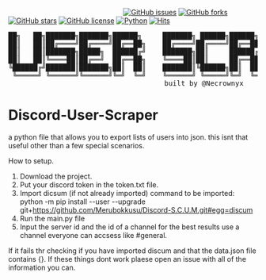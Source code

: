 &nbsp;&nbsp;&nbsp;&nbsp;&nbsp;&nbsp;&nbsp;&nbsp;&nbsp;&nbsp;&nbsp;&nbsp;&nbsp;&nbsp;&nbsp;&nbsp;&nbsp;&nbsp;&nbsp;&nbsp;&nbsp;&nbsp;&nbsp;&nbsp;&nbsp;&nbsp;&nbsp;&nbsp;&nbsp;&nbsp;&nbsp;&nbsp;&nbsp;&nbsp;&nbsp;&nbsp;&nbsp;&nbsp;&nbsp;&nbsp;&nbsp;&nbsp;&nbsp;&nbsp;&nbsp;&nbsp;&nbsp;&nbsp;&nbsp;&nbsp;&nbsp;&nbsp;&nbsp;&nbsp;&nbsp;&nbsp;&nbsp;&nbsp; [![GitHub issues](https://img.shields.io/github/issues/Necrownyx/Discord-User-Scraper)](https://github.com/Necrownyx/Discord-User-Scraper/issues) [![GitHub forks](https://img.shields.io/github/forks/Necrownyx/Discord-User-Scraper)](https://github.com/Necrownyx/Discord-User-Scraper/network) [![GitHub stars](https://img.shields.io/github/stars/Necrownyx/Discord-User-Scraper)](https://github.com/Necrownyx/Discord-User-Scraper/stargazers) [![GitHub license](https://img.shields.io/github/license/Necrownyx/Discord-User-Scraper)](https://github.com/Necrownyx/Discord-User-Scraper/blob/main/LICENSE) [![Python](https://img.shields.io/badge/Made%20with-Python-%2300AEFF)](https://python.org) [![Hits](https://hits.seeyoufarm.com/api/count/incr/badge.svg?url=https%3A%2F%2Fgithub.com%2FNecrownyx%2FDiscord-User-Scraper&count_bg=%2300AEFF&title_bg=%23555555&icon=&icon_color=%23E7E7E7&title=hits&edge_flat=false)](https://hits.seeyoufarm.com)


<pre align="center">
██╗   ██╗███████╗███████╗██████╗     ███████╗ ██████╗██████╗  █████╗ ██████╗ ███████╗██████╗ 
██║   ██║██╔════╝██╔════╝██╔══██╗    ██╔════╝██╔════╝██╔══██╗██╔══██╗██╔══██╗██╔════╝██╔══██╗
██║   ██║███████╗█████╗  ██████╔╝    ███████╗██║     ██████╔╝███████║██████╔╝█████╗  ██████╔╝
██║   ██║╚════██║██╔══╝  ██╔══██╗    ╚════██║██║     ██╔══██╗██╔══██║██╔═══╝ ██╔══╝  ██╔══██╗
╚██████╔╝███████║███████╗██║  ██║    ███████║╚██████╗██║  ██║██║  ██║██║     ███████╗██║  ██║
 ╚═════╝ ╚══════╝╚══════╝╚═╝  ╚═╝    ╚══════╝ ╚═════╝╚═╝  ╚═╝╚═╝  ╚═╝╚═╝     ╚══════╝╚═╝  ╚═╝
                                  built by @Necrownyx
</pre>

# Discord-User-Scraper
a python file that allows you to export lists of users into json. this isnt that useful other than a few special scenarios.

How to setup.
1. Download the project.
2. Put your discord token in the token.txt file.
3. Import dicsum (if not already imported) command to be imported: python -m pip install --user --upgrade git+https://github.com/Merubokkusu/Discord-S.C.U.M.git#egg=discum
4. Run the main.py file
5. Input the server id and the id of a channel for the best results use a channel everyone can accsess like #general.

If it fails thr checking if you have imported discum and that the data.json file contains {}.
If these things dont work plaese open an issue with all of the information you can.
